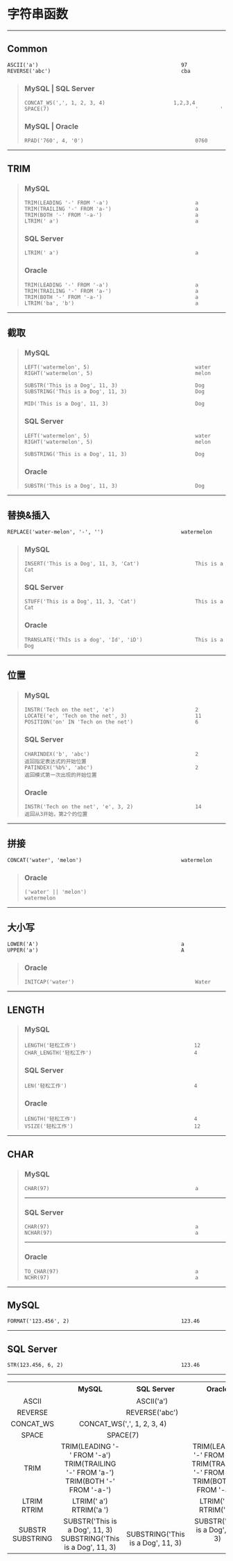 # 字符串函数
---
## Common
```
ASCII('a')                                              97
REVERSE('abc')                                          cba
```
>### MySQL | SQL Server
>```
>CONCAT_WS(',', 1, 2, 3, 4)                      1,2,3,4
>SPACE(7)                                               '       '
>```
>### MySQL | Oracle
>```
>RPAD('760', 4, '0')                                    0760
>```
---
## TRIM
>### MySQL
>```
>TRIM(LEADING '-' FROM '-a')                            a
>TRIM(TRAILING '-' FROM 'a-')                           a
>TRIM(BOTH '-' FROM '-a-')                              a
>LTRIM(' a')                                            a
>```
>### SQL Server
>```
>LTRIM(' a')                                            a    
>```
>### Oracle
>```
>TRIM(LEADING '-' FROM '-a')                            a
>TRIM(TRAILING '-' FROM 'a-')                           a
>TRIM(BOTH '-' FROM '-a-')                              a
>LTRIM('ba', 'b')                                       a
>```
---
## 截取
>### MySQL
>```
>LEFT('watermelon', 5)                                  water
>RIGHT('watermelon', 5)                                 melon
>
>SUBSTR('This is a Dog', 11, 3)                         Dog
>SUBSTRING('This is a Dog', 11, 3)                      Dog
>
>MID('This is a Dog', 11, 3)                            Dog
>```
>### SQL Server
>```
>LEFT('watermelon', 5)                                  water
>RIGHT('watermelon', 5)                                 melon
>
>SUBSTRING('This is a Dog', 11, 3)                      Dog
>```
>### Oracle
>```
>SUBSTR('This is a Dog', 11, 3)                         Dog
>```
---
## 替换&插入
```
REPLACE('water-melon', '-', '')                         watermelon
```
>### MySQL
>```
>INSERT('This is a Dog', 11, 3, 'Cat')                  This is a Cat
>```
>### SQL Server
>```
>STUFF('This is a Dog', 11, 3, 'Cat')                   This is a Cat
>```
>### Oracle
>```
>TRANSLATE('ThIs is a dog', 'Id', 'iD')                 This is a Dog
>```
---
## 位置
>### MySQL
>```
>INSTR('Tech on the net', 'e')                          2
>LOCATE('e', 'Tech on the net', 3)                      11
>POSITION('on' IN 'Tech on the net')                    6
>```
>### SQL Server
>```
>CHARINDEX('b', 'abc')                                  2                   返回指定表达式的开始位置
>PATINDEX('%b%', 'abc')                                 2                   返回模式第一次出现的开始位置
>```
>### Oracle
>```
>INSTR('Tech on the net', 'e', 3, 2)                    14                  返回从3开始，第2个的位置
>```
---
## 拼接
```
CONCAT('water', 'melon')                                watermelon
```
>### Oracle
>```
>('water' || 'melon')                                   watermelon
>```
---
## 大小写
```
LOWER('A')                                              a
UPPER('a')                                              A
```
>### Oracle
>```
>INITCAP('water')                                       Water
>```
---
## LENGTH
>### MySQL
>```
>LENGTH('轻松工作')                                      12
>CHAR_LENGTH('轻松工作')                                 4
>```
>### SQL Server
>```
>LEN('轻松工作')                                         4
>```
>### Oracle
>```
>LENGTH('轻松工作')                                      4
>VSIZE('轻松工作')                                       12
>```
---
## CHAR
>### MySQL
>```
>CHAR(97)                                               a
>```
>---
>### SQL Server
>```            
>CHAR(97)                                               a                       
>NCHAR(97)                                              a                       
>```
>---
>### Oracle
>```
>TO_CHAR(97)                                            a
>NCHR(97)                                               a
>```
---
## MySQL
```
FORMAT('123.456', 2)                                    123.46
```
---
## SQL Server
```
STR(123.456, 6, 2)                                      123.46
```
---

<table>
    <tr>
        <th></th>
        <th>MySQL</th>
        <th>SQL Server</th>
        <th>Oracle</th>
        <th>结果</th>
    </tr>
    <tr>
       <td align="center">ASCII</td>
       <td align="center" colspan="3">ASCII('a')</td>
       <td align="center">97</td>
    </tr>
    <tr>
       <td align="center">REVERSE</td>
       <td align="center" colspan="3">REVERSE('abc')</td>
       <td align="center">cba</td>
    </tr>
    <tr>
       <td align="center">CONCAT_WS</td>
       <td align="center" colspan="2">CONCAT_WS(',', 1, 2, 3, 4)</td>
       <td align="center"></td>
       <td align="center">1,2,3,4</td>
    </tr>
    <tr>
       <td align="center">SPACE</td>
       <td align="center" colspan="2">SPACE(7)</td>
       <td align="center"></td>
       <td align="center">'       '</td>
    </tr>
    <tr>
        <td align="center">TRIM</td>
        <td align="center">TRIM(LEADING '-' FROM '-a')<br/>TRIM(TRAILING '-' FROM 'a-')<br/>TRIM(BOTH '-' FROM '-a-')</td>
        <td align="center"></td>
        <td align="center">TRIM(LEADING '-' FROM '-a')<br/>TRIM(TRAILING '-' FROM 'a-')<br/>TRIM(BOTH '-' FROM '-a-')</td>
        <td align="center">a</td>
    </tr>
    <tr>
        <td align="center">LTRIM<br/>RTRIM</td>
        <td align="center">LTRIM(' a')<br/>RTRIM('a ')</td>
        <td align="center"></td>
        <td align="center">LTRIM(' a')<br/>RTRIM('a ')</td>
        <td align="center">a</td>
    </tr>
    <tr>
        <td align="center">SUBSTR<br/>SUBSTRING</td>
        <td align="center">SUBSTR('This is a Dog', 11, 3)<br/>SUBSTRING('This is a Dog', 11, 3)</td>
        <td align="center">&nbsp;<br/>SUBSTRING('This is a Dog', 11, 3)</td>
        <td align="center">SUBSTR('This is a Dog', 11, 3)<br/>&nbsp;</td>
        <td align="center">Dog</td>
    </tr>
</table>